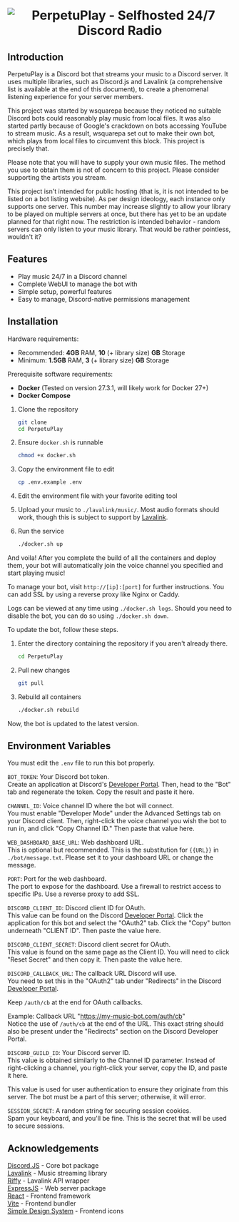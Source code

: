<h1 align="center">
  <br>
  <img src="https://cdn.wsquarepa.dev/content/1/PerpetuPlay-Logo.png?h=60bea762a70311dd2fae52d2cc1fc90d1dc6a864d2273447061d54009c5b99b7" alt="PerpetuPlay - Selfhosted 24/7 Discord Radio">
</h1>

## Introduction

PerpetuPlay is a Discord bot that streams your music to a Discord server. It uses multiple libraries, such as Discord.js and Lavalink (a comprehensive list is available at the end of this document), to create a phenomenal listening experience for your server members.  
  
This project was started by wsquarepa because they noticed no suitable Discord bots could reasonably play music from local files. It was also started partly because of Google's crackdown on bots accessing YouTube to stream music. As a result, wsquarepa set out to make their own bot, which plays from local files to circumvent this block. This project is precisely that.  
  
Please note that you will have to supply your own music files. The method you use to obtain them is not of concern to this project. Please consider supporting the artists you stream.

This project isn't intended for public hosting (that is, it is not intended to be listed on a bot listing website). As per design ideology, each instance only supports one server. This number may increase slightly to allow your library to be played on multiple servers at once, but there has yet to be an update planned for that right now. The restriction is intended behavior - random servers can only listen to your music library. That would be rather pointless, wouldn't it?  

## Features

- Play music 24/7 in a Discord channel
- Complete WebUI to manage the bot with
- Simple setup, powerful features
- Easy to manage, Discord-native permissions management

## Installation

Hardware requirements:

- Recommended: **4GB** RAM, **10** (+ library size) **GB** Storage
- Minimum: **1.5GB** RAM, **3** (+ library size) **GB** Storage

Prerequisite software requirements:

- **Docker** (Tested on version 27.3.1, will likely work for Docker 27+)
- **Docker Compose**

1. Clone the repository

    ```sh
    git clone 
    cd PerpetuPlay
    ```

2. Ensure `docker.sh` is runnable

    ```sh
    chmod +x docker.sh
    ```

3. Copy the environment file to edit

    ```sh
    cp .env.example .env
    ```

4. Edit the environment file with your favorite editing tool
5. Upload your music to `./lavalink/music/`. Most audio formats should work, though this is subject to support by [Lavalink](https://github.com/lavalink-devs/lavaplayer?tab=readme-ov-file#supported-formats).
6. Run the service

    ```sh
    ./docker.sh up
    ```
  
And voila! After you complete the build of all the containers and deploy them, your bot will automatically join the voice channel you specified and start playing music!  
  
To manage your bot, visit `http://[ip]:[port]` for further instructions. You can add SSL by using a reverse proxy like Nginx or Caddy.  
  
Logs can be viewed at any time using `./docker.sh logs`. Should you need to disable the bot, you can do so using `./docker.sh down`.  
  
To update the bot, follow these steps.

1. Enter the directory containing the repository if you aren't already there.

    ```sh
    cd PerpetuPlay
    ```

2. Pull new changes

    ```sh
    git pull
    ```

3. Rebuild all containers

    ```sh
    ./docker.sh rebuild
    ```

Now, the bot is updated to the latest version.

## Environment Variables

You must edit the `.env` file to run this bot properly.

`BOT_TOKEN`: Your Discord bot token.  
Create an application at Discord's [Developer Portal](https://discord.com/developers/applications). Then, head to the "Bot" tab and regenerate the token. Copy the result and paste it here.  
  
`CHANNEL_ID`: Voice channel ID where the bot will connect.  
You must enable "Developer Mode" under the Advanced Settings tab on your Discord client. Then, right-click the voice channel you wish the bot to run in, and click "Copy Channel ID." Then paste that value here.  
  
`WEB_DASHBOARD_BASE_URL`: Web dashboard URL.  
This is optional but recommended. This is the substitution for `{{URL}}` in `./bot/message.txt`. Please set it to your dashboard URL or change the message.  
  
`PORT`: Port for the web dashboard.  
The port to expose for the dashboard. Use a firewall to restrict access to specific IPs. Use a reverse proxy to add SSL.  
  
`DISCORD_CLIENT_ID`: Discord client ID for OAuth.  
This value can be found on the Discord [Developer Portal](https://discord.com/developers/applications). Click the application for this bot and select the "OAuth2" tab. Click the "Copy" button underneath "CLIENT ID". Then paste the value here.  
  
`DISCORD_CLIENT_SECRET`: Discord client secret for OAuth.  
This value is found on the same page as the Client ID. You will need to click "Reset Secret" and then copy it. Then paste the value here.  
  
`DISCORD_CALLBACK_URL`: The callback URL Discord will use.  
You need to set this in the "OAuth2" tab under "Redirects" in the Discord [Developer Portal](https://discord.com/developers/applications).  
  
Keep `/auth/cb` at the end for OAuth callbacks.  
  
Example: Callback URL "<https://my-music-bot.com/auth/cb>"  
Notice the use of `/auth/cb` at the end of the URL. This exact string should also be present under the "Redirects" section on the Discord Developer Portal.  
  
`DISCORD_GUILD_ID`: Your Discord server ID.  
This value is obtained similarly to the Channel ID parameter. Instead of right-clicking a channel, you right-click your server, copy the ID, and paste it here.  
  
This value is used for user authentication to ensure they originate from this server. The bot must be a part of this server; otherwise, it will error.  
  
`SESSION_SECRET`: A random string for securing session cookies.  
Spam your keyboard, and you'll be fine. This is the secret that will be used to secure sessions.
  
## Acknowledgements

[Discord.JS](https://discord.js.org/) - Core bot package  
[Lavalink](https://lavalink.dev) - Music streaming library  
[Riffy](https://github.com/riffy-team/riffy) - Lavalink API wrapper  
[ExpressJS](https://expressjs.com/) - Web server package  
[React](https://reactjs.org/) - Frontend framework  
[Vite](https://vitejs.dev/) - Frontend bundler  
[Simple Design System](https://www.figma.com/community/file/1380235722331273046/simple-design-system) - Frontend icons
